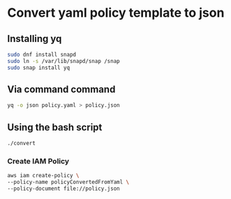 # Convert yaml policy template to json

## Installing yq

```sh
sudo dnf install snapd
sudo ln -s /var/lib/snapd/snap /snap
sudo snap install yq
```

## Via command command

```sh
yq -o json policy.yaml > policy.json
```

## Using the bash script

```sh
./convert
```

### Create  IAM Policy

```sh
aws iam create-policy \
--policy-name policyConvertedFromYaml \
--policy-document file://policy.json
```